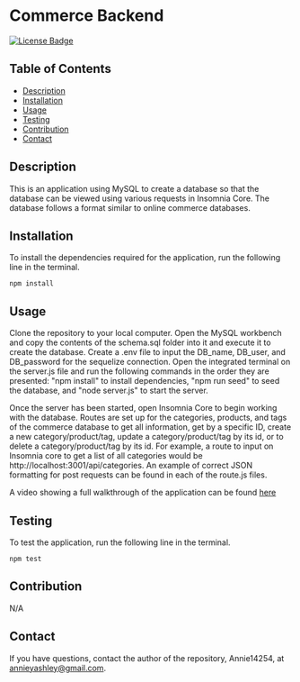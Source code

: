 # Commerce Backend
[![License Badge](https://img.shields.io/badge/License-MIT-green.svg)](https://opensource.org/licenses/MIT)

## Table of Contents
- [Description](#Description)
- [Installation](#Installation)
- [Usage](#Usage)
- [Testing](#Testing)
- [Contribution](#Contribution)
- [Contact](#Contact)

## Description
This is an application using MySQL to create a database so that the database can be viewed using various requests in Insomnia Core. The database follows a format similar to online commerce databases.

## Installation
To install the dependencies required for the application, run the following line in the terminal.

```
npm install
```

## Usage
Clone the repository to your local computer. Open the MySQL workbench and copy the contents of the schema.sql folder into it and execute it to create the database. Create a .env file to input the DB_name, DB_user, and DB_password for the sequelize connection. Open the integrated terminal on the server.js file and run the following commands in the order they are presented: "npm install" to install dependencies, "npm run seed" to seed the database, and "node server.js" to start the server.

Once the server has been started, open Insomnia Core to begin working with the database. Routes are set up for the categories, products, and tags of the commerce database to get all information, get by a specific ID, create a new category/product/tag, update a category/product/tag by its id, or to delete a category/product/tag by its id. For example, a route to input on Insomnia core to get a list of all categories would be http://localhost:3001/api/categories. An example of correct JSON formatting for post requests can be found in each of the route.js files.

A video showing a full walkthrough of the application can be found [here](https://drive.google.com/file/d/15IR_6a2aTrvNVctWPm-KYDzFaaDBB89o/view?usp=sharing)

## Testing
To test the application, run the following line in the terminal.

```
npm test
```

## Contribution
N/A

## Contact
If you have questions, contact the author of the repository, Annie14254, at annieyashley@gmail.com.

